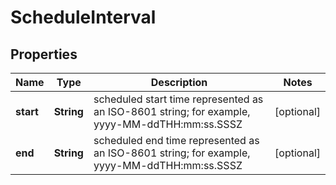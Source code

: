 
# ScheduleInterval

## Properties
Name | Type | Description | Notes
------------ | ------------- | ------------- | -------------
**start** | **String** | scheduled start time represented as an ISO-8601 string; for example, yyyy-MM-ddTHH:mm:ss.SSSZ |  [optional]
**end** | **String** | scheduled end time represented as an ISO-8601 string; for example, yyyy-MM-ddTHH:mm:ss.SSSZ |  [optional]



